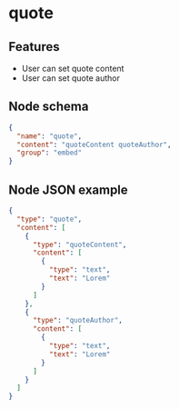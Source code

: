 # quote

## Features
- User can set quote content
- User can set quote author

## Node schema
```json
{
  "name": "quote",
  "content": "quoteContent quoteAuthor",
  "group": "embed"
}
```

## Node JSON example

```json
{
  "type": "quote",
  "content": [
    {
      "type": "quoteContent",
      "content": [
        {
          "type": "text",
          "text": "Lorem"
        }
      ]
    },
    {
      "type": "quoteAuthor",
      "content": [
        {
          "type": "text",
          "text": "Lorem"
        }
      ]
    }
  ]
}
```
